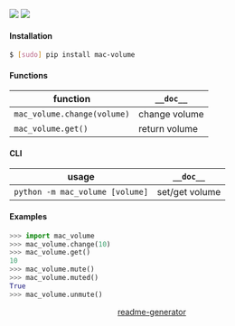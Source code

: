 <!--
https://pypi.org/project/readme-generator/
-->

[![](https://img.shields.io/badge/OS-MacOS-blue.svg?longCache=True)]()
[![](https://img.shields.io/pypi/pyversions/mac-volume.svg?longCache=True)](https://pypi.org/project/mac-volume/)

#### Installation
```bash
$ [sudo] pip install mac-volume
```

#### Functions
function|`__doc__`
-|-
`mac_volume.change(volume)` |change volume
`mac_volume.get()` |return volume

#### CLI
usage|`__doc__`
-|-
`python -m mac_volume [volume]` |set/get volume

#### Examples
```python
>>> import mac_volume
>>> mac_volume.change(10)
>>> mac_volume.get()
10
>>> mac_volume.mute()
>>> mac_volume.muted()
True
>>> mac_volume.unmute()
```

<p align="center">
    <a href="https://pypi.org/project/readme-generator/">readme-generator</a>
</p>
